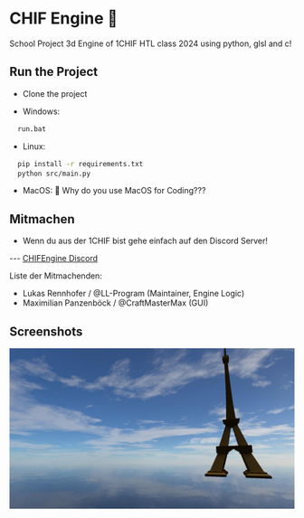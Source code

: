 
# CHIF Engine 🚀

School Project 3d Engine of 1CHIF HTL class 2024 using python, glsl and c!


## Run the Project

 - Clone the project

- Windows:
```bash
  run.bat
```

- Linux:

```bash
  pip install -r requirements.txt
  python src/main.py
```
 - MacOS: 🤷 Why do you use MacOS for Coding???

## Mitmachen
 - Wenn du aus der 1CHIF bist gehe einfach auf den Discord Server!

--- [CHIFEngine Discord](https://discord.gg/KfNVQbYK)

Liste der Mitmachenden:

 - Lukas Rennhofer / @LL-Program (Maintainer, Engine Logic)
 - Maximilian Panzenböck / @CraftMasterMax (GUI)

## Screenshots

![App Screenshot](Ressources/Screenshot1.png)
